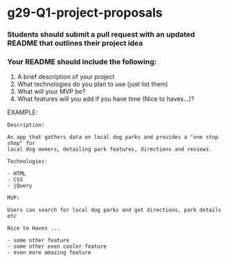 # g29-Q1-project-proposals

### Students should submit a pull request with an updated README that outlines their project idea

### Your README should include the following:

1. A brief description of your project
2. What technologies do you plan to use (just list them)
3. What will your MVP be?
4. What features will you add if you have time (Nice to haves...)?

EXAMPLE:
```
Description:

An app that gathers data on local dog parks and provides a "one stop shop" for
local dog owners, detailing park features, directions and reviews.

Technologies:

- HTML
- CSS
- jQuery

MVP:

Users can search for local dog parks and get directions, park details etc

Nice to Haves ...

- some other feature
- some other even cooler feature
- even more amazing feature
```
